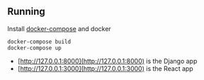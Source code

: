 ## Running

Install [docker-compose](https://docs.docker.com/compose/install/)
and docker

```
docker-compose build
docker-compose up

```

- [http://127.0.0.1:8000](http://127.0.0.1:8000) is the Django app
- [http://127.0.0.1:3000](http://127.0.0.1:3000) is the React app

